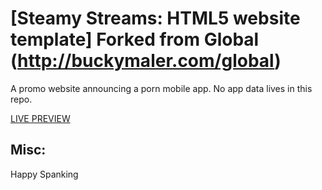 # [Steamy Streams: HTML5 website template] Forked from Global (http://buckymaler.com/global)


A promo website announcing a porn mobile app. No app data lives in this repo.


[LIVE PREVIEW](https://mywetpuss.com/app/index.html)

## Misc:
Happy Spanking